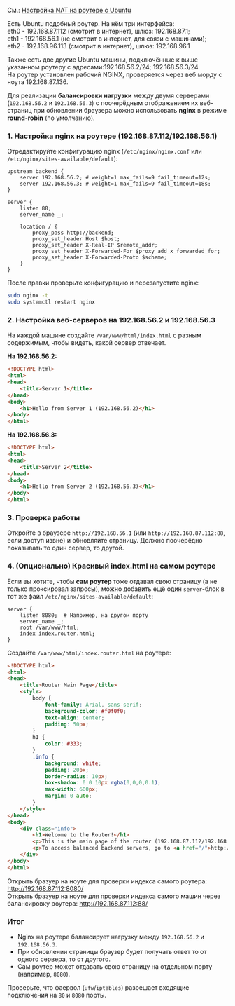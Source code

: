 См.: [Настройка NAT на роутере с Ubuntu](https://github.com/sherbettt/BASH-cheats/blob/main/26.%20Настройка%20NAT%20на%20роутере%20с%20Ubuntu.md)

Есть Ubuntu подобный роутер. На нём три интерфейса:
<br/> eth0 - 192.168.87.112 (смотрит в интернет), шлюз: 192.168.87.1;
<br/> eth1 - 192.168.56.1 (не смотрит в интернет, для связи с машинами);
<br/> eth2 - 192.168.96.113 (смотрит в интернет), шлюз: 192.168.96.1

Также есть две другие Ubuntu машины, подключённые к выше указанном роутеру с адресами:192.168.56.2/24; 192.168.56.3/24
<br/> На роутер установлен рабочий NGINX, проверяется через веб морду с ноута 192.168.87.136.

Для реализации **балансировки нагрузки** между двумя серверами (`192.168.56.2` и `192.168.56.3`) с поочерёдным отображением их веб-страниц при обновлении браузера можно использовать **nginx** в режиме **round-robin** (по умолчанию).  

### **1. Настройка nginx на роутере (192.168.87.112/192.168.56.1)**
Отредактируйте конфигурацию nginx (`/etc/nginx/nginx.conf` или `/etc/nginx/sites-available/default`):

```nginx
upstream backend {
    server 192.168.56.2; # weight=1 max_fails=9 fail_timeout=12s;
    server 192.168.56.3; # weight=1 max_fails=9 fail_timeout=18s;
}

server {
    listen 88;
    server_name _;

    location / {
        proxy_pass http://backend;
        proxy_set_header Host $host;
        proxy_set_header X-Real-IP $remote_addr;
        proxy_set_header X-Forwarded-For $proxy_add_x_forwarded_for;
        proxy_set_header X-Forwarded-Proto $scheme;
    }
}
```

После правки проверьте конфигурацию и перезапустите nginx:  
```bash
sudo nginx -t
sudo systemctl restart nginx
```

### **2. Настройка веб-серверов на 192.168.56.2 и 192.168.56.3**
На каждой машине создайте `/var/www/html/index.html` с разным содержимым, чтобы видеть, какой сервер отвечает.  

**На 192.168.56.2:**
```html
<!DOCTYPE html>
<html>
<head>
    <title>Server 1</title>
</head>
<body>
    <h1>Hello from Server 1 (192.168.56.2)</h1>
</body>
</html>
```

**На 192.168.56.3:**
```html
<!DOCTYPE html>
<html>
<head>
    <title>Server 2</title>
</head>
<body>
    <h1>Hello from Server 2 (192.168.56.3)</h1>
</body>
</html>
```

### **3. Проверка работы**
Откройте в браузере `http://192.168.56.1` (или `http://192.168.87.112:88`, если доступ извне) и обновляйте страницу. Должно поочерёдно показывать то один сервер, то другой.

### **4. (Опционально) Красивый index.html на самом роутере**
Если вы хотите, чтобы **сам роутер** тоже отдавал свою страницу (а не только проксировал запросы), можно добавить ещё один `server`-блок в тот же файл `/etc/nginx/sites-available/default`:

```nginx
server {
    listen 8080;  # Например, на другом порту
    server_name _;
    root /var/www/html;
    index index.router.html;
}
```

Создайте `/var/www/html/index.router.html` на роутере:
```html
<!DOCTYPE html>
<html>
<head>
    <title>Router Main Page</title>
    <style>
        body {
            font-family: Arial, sans-serif;
            background-color: #f0f0f0;
            text-align: center;
            padding: 50px;
        }
        h1 {
            color: #333;
        }
        .info {
            background: white;
            padding: 20px;
            border-radius: 10px;
            box-shadow: 0 0 10px rgba(0,0,0,0.1);
            max-width: 600px;
            margin: 0 auto;
        }
    </style>
</head>
<body>
    <div class="info">
        <h1>Welcome to the Router!</h1>
        <p>This is the main page of the router (192.168.87.112/192.168.96.113/192.168.56.1).</p>
        <p>To access balanced backend servers, go to <a href="/">http://192.168.56.1</a></p>
    </div>
</body>
</html>
```
Открыть бразуер на ноуте для проверки индекса самого роутера: http://192.168.87.112:8080/ 
<br/> Открыть бразуер на ноуте для проверки индекса самого машин через балансировку роутера: http://192.168.87.112:88/

### **Итог**
- Nginx на роутере балансирует нагрузку между `192.168.56.2` и `192.168.56.3`.  
- При обновлении страницы браузер будет получать ответ то от одного сервера, то от другого.  
- Сам роутер может отдавать свою страницу на отдельном порту (например, `8080`).  

Проверьте, что фаервол (`ufw`/`iptables`) разрешает входящие подключения на `80` и `8080` порты.
